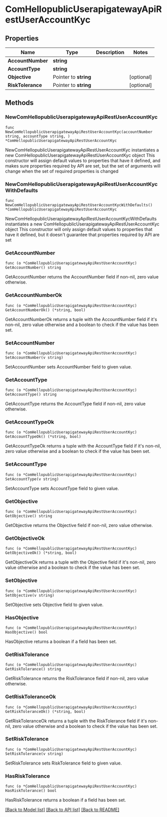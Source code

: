 # ComHellopublicUserapigatewayApiRestUserAccountKyc

## Properties

Name | Type | Description | Notes
------------ | ------------- | ------------- | -------------
**AccountNumber** | **string** |  | 
**AccountType** | **string** |  | 
**Objective** | Pointer to **string** |  | [optional] 
**RiskTolerance** | Pointer to **string** |  | [optional] 

## Methods

### NewComHellopublicUserapigatewayApiRestUserAccountKyc

`func NewComHellopublicUserapigatewayApiRestUserAccountKyc(accountNumber string, accountType string, ) *ComHellopublicUserapigatewayApiRestUserAccountKyc`

NewComHellopublicUserapigatewayApiRestUserAccountKyc instantiates a new ComHellopublicUserapigatewayApiRestUserAccountKyc object
This constructor will assign default values to properties that have it defined,
and makes sure properties required by API are set, but the set of arguments
will change when the set of required properties is changed

### NewComHellopublicUserapigatewayApiRestUserAccountKycWithDefaults

`func NewComHellopublicUserapigatewayApiRestUserAccountKycWithDefaults() *ComHellopublicUserapigatewayApiRestUserAccountKyc`

NewComHellopublicUserapigatewayApiRestUserAccountKycWithDefaults instantiates a new ComHellopublicUserapigatewayApiRestUserAccountKyc object
This constructor will only assign default values to properties that have it defined,
but it doesn't guarantee that properties required by API are set

### GetAccountNumber

`func (o *ComHellopublicUserapigatewayApiRestUserAccountKyc) GetAccountNumber() string`

GetAccountNumber returns the AccountNumber field if non-nil, zero value otherwise.

### GetAccountNumberOk

`func (o *ComHellopublicUserapigatewayApiRestUserAccountKyc) GetAccountNumberOk() (*string, bool)`

GetAccountNumberOk returns a tuple with the AccountNumber field if it's non-nil, zero value otherwise
and a boolean to check if the value has been set.

### SetAccountNumber

`func (o *ComHellopublicUserapigatewayApiRestUserAccountKyc) SetAccountNumber(v string)`

SetAccountNumber sets AccountNumber field to given value.


### GetAccountType

`func (o *ComHellopublicUserapigatewayApiRestUserAccountKyc) GetAccountType() string`

GetAccountType returns the AccountType field if non-nil, zero value otherwise.

### GetAccountTypeOk

`func (o *ComHellopublicUserapigatewayApiRestUserAccountKyc) GetAccountTypeOk() (*string, bool)`

GetAccountTypeOk returns a tuple with the AccountType field if it's non-nil, zero value otherwise
and a boolean to check if the value has been set.

### SetAccountType

`func (o *ComHellopublicUserapigatewayApiRestUserAccountKyc) SetAccountType(v string)`

SetAccountType sets AccountType field to given value.


### GetObjective

`func (o *ComHellopublicUserapigatewayApiRestUserAccountKyc) GetObjective() string`

GetObjective returns the Objective field if non-nil, zero value otherwise.

### GetObjectiveOk

`func (o *ComHellopublicUserapigatewayApiRestUserAccountKyc) GetObjectiveOk() (*string, bool)`

GetObjectiveOk returns a tuple with the Objective field if it's non-nil, zero value otherwise
and a boolean to check if the value has been set.

### SetObjective

`func (o *ComHellopublicUserapigatewayApiRestUserAccountKyc) SetObjective(v string)`

SetObjective sets Objective field to given value.

### HasObjective

`func (o *ComHellopublicUserapigatewayApiRestUserAccountKyc) HasObjective() bool`

HasObjective returns a boolean if a field has been set.

### GetRiskTolerance

`func (o *ComHellopublicUserapigatewayApiRestUserAccountKyc) GetRiskTolerance() string`

GetRiskTolerance returns the RiskTolerance field if non-nil, zero value otherwise.

### GetRiskToleranceOk

`func (o *ComHellopublicUserapigatewayApiRestUserAccountKyc) GetRiskToleranceOk() (*string, bool)`

GetRiskToleranceOk returns a tuple with the RiskTolerance field if it's non-nil, zero value otherwise
and a boolean to check if the value has been set.

### SetRiskTolerance

`func (o *ComHellopublicUserapigatewayApiRestUserAccountKyc) SetRiskTolerance(v string)`

SetRiskTolerance sets RiskTolerance field to given value.

### HasRiskTolerance

`func (o *ComHellopublicUserapigatewayApiRestUserAccountKyc) HasRiskTolerance() bool`

HasRiskTolerance returns a boolean if a field has been set.


[[Back to Model list]](../README.md#documentation-for-models) [[Back to API list]](../README.md#documentation-for-api-endpoints) [[Back to README]](../README.md)


